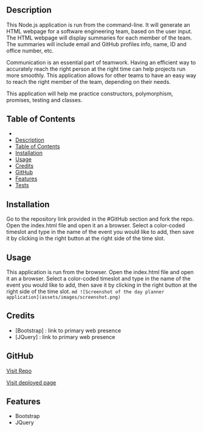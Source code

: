 # <Day-Planner>

## Description

This Node.js application is run from the command-line. It will generate an HTML webpage for a software engineering team, based on the user input. The HTML webpage will display summaries for each member of the team. The summaries will include email and GitHub profiles info, name, ID and office number, etc.

Communication is an essential part of teamwork. Having an efficient way to accurately reach the right person at the right time can help projects run more smoothly. This application allows for other teams to have an easy way to reach the right member of the team, depending on their needs.

This application will help me practice constructors, polymorphism, promises, testing and classes.

## Table of Contents

  - [<Team-Webpage-Generator>](#team-webpage-generator)
  - [Description](#description)
  - [Table of Contents](#table-of-contents)
  - [Installation](#installation)
  - [Usage](#usage)
  - [Credits](#credits)
  - [GitHub](#github)
  - [Features](#features)
  - [Tests](#tests)

## Installation

Go to the repository link provided in the #GitHub section and fork the repo. 
Open the index.html file and open it an a browser.
Select a color-coded timeslot and type in the name of the event you would like to add, then save it by clicking in the right button at the right side of the time slot.

## Usage

This application is run from the browser.
Open the index.html file and open it an a browser.
Select a color-coded timeslot and type in the name of the event you would like to add, then save it by clicking in the right button at the right side of the time slot.
    ```md
    ![Screenshot of the day planner application](assets/images/screenshot.png)
    ```

## Credits

- [Bootstrap] : link to primary web presence
- [JQuery] : link to primary web presence


## GitHub

[Visit Repo](https://github.com/aj-pena/Day-Planner.git)

[Visit deployed page]()

## Features

- Bootstrap
- JQuery

